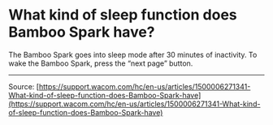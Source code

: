 # What kind of sleep function does Bamboo Spark have?

The Bamboo Spark goes into sleep mode after 30 minutes of inactivity. To wake the Bamboo Spark, press the “next page” button.

---
Source: [https://support.wacom.com/hc/en-us/articles/1500006271341-What-kind-of-sleep-function-does-Bamboo-Spark-have](https://support.wacom.com/hc/en-us/articles/1500006271341-What-kind-of-sleep-function-does-Bamboo-Spark-have)

